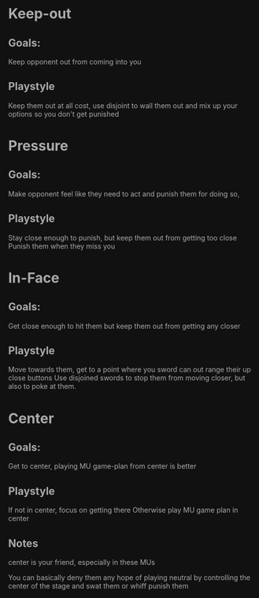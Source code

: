 # Keep-out

## Goals: 
Keep opponent out from coming into you

## Playstyle
Keep them out at all cost, use disjoint to wall them out and mix up your options so you don't get punished


# Pressure

## Goals: 
Make opponent feel like they need to act and punish them for doing so,

## Playstyle
Stay close enough to punish, but keep them out from getting too close
Punish them when they miss you

# In-Face

## Goals: 
Get close enough to hit them but keep them out from getting any closer

## Playstyle
Move towards them, get to a point where you sword can out range their up close buttons
Use disjoined swords to stop them from moving closer, but also to poke at them.

# Center

## Goals: 
Get to center, playing MU game-plan from center is better

## Playstyle
If not in center, focus on getting there
Otherwise play MU game plan in center

## Notes
center is your friend, especially in these MUs

You can basically deny them any hope of playing neutral by controlling the center of the stage and swat them or whiff punish them
<style>*, body, html{
	--text-color-fg: #AAAAAA;
	--text-color-bg: #111111;
	color: var(--text-color-fg);
	background-color: var(--text-color-bg);
}</style>